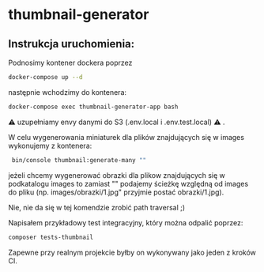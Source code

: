 # thumbnail-generator
## Instrukcja uruchomienia:
Podnosimy kontener dockera poprzez
```bash
docker-compose up --d
```
następnie wchodzimy do kontenera:
```bash
docker-compose exec thumbnail-generator-app bash
```
:warning: uzupełniamy envy danymi do S3 (.env.local i .env.test.local) :warning: .

W celu wygenerowania miniaturek dla plików znajdujących się w images wykonujemy z kontenera:
```bash
 bin/console thumbnail:generate-many ""
```
jeżeli chcemy wygenerować obrazki dla plikow znajdujących się w podkatalogu images to zamiast "" podajemy ścieżkę względną od images do pliku
(np. images/obrazki/1.jpg" przyjmie postać obrazki/1.jpg).

Nie, nie da się w tej komendzie zrobić path traversal ;)

Napisałem przykładowy test integracyjny, który można odpalić poprzez:
```bash
composer tests-thumbnail
```
Zapewne przy realnym projekcie byłby on wykonywany jako jeden z kroków CI.
